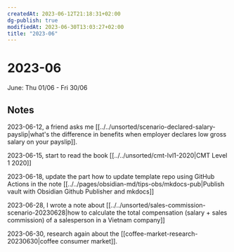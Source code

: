 ```yaml
---
createdAt: 2023-06-12T21:18:31+02:00
dg-publish: true
modifiedAt: 2023-06-30T13:03:27+02:00
title: "2023-06"
---
```

# 2023-06

June: Thu 01/06 - Fri 30/06

## Notes

2023-06-12, a friend asks me [[../../unsorted/scenario-declared-salary-payslip|what's the difference in benefits when employer declares low gross salary on your payslip]].

2023-06-15, start to read the book [[../../unsorted/cmt-lvl1-2020|CMT Level 1 2020]]

2023-06-18, update the part how to update template repo using GitHub Actions in the note [[../../pages/obsidian-md/tips-obs/mkdocs-pub|Publish vault with Obsidian Github Publisher and mkdocs]]

2023-06-28, I wrote a note about [[../../unsorted/sales-commission-scenario-20230628|how to calculate the total compensation (salary + sales commission) of a salesperson in a Vietnam company]]

2023-06-30, research again about the [[coffee-market-research-20230630|coffee consumer market]].